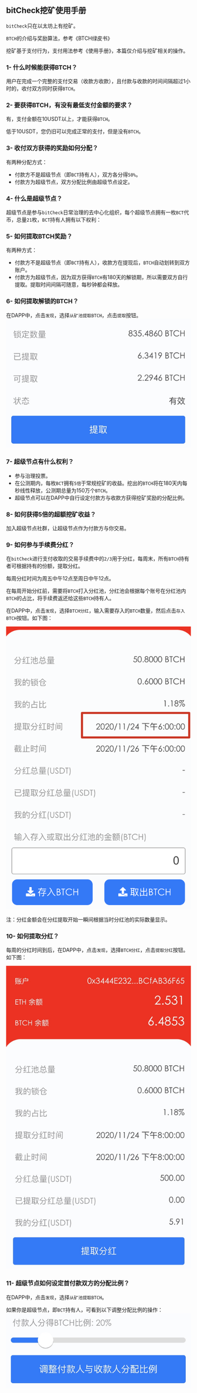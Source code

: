 ## bitCheck挖矿使用手册

`bitCheck`只在以太坊上有挖矿。

`BTCH`的介绍与奖励算法，参考《BTCH绿皮书》

挖矿基于支付行为，支付用法参考《使用手册》，本篇仅介绍与挖矿相关的操作。

### 1- 什么时候能获得BTCH？
用户在完成一个完整的支付交易（收款方收款），且付款与收款的时间间隔超过1小时的，收付双方同时获得`BTCH`。

### 2- 要获得BTCH，有没有最低支付金额的要求？
有，支付金额在10USDT以上，才能获得`BTCH`。

低于10USDT，您仍旧可以完成正常的支付，但是没有`BTCH`。

### 3- 收付双方获得的奖励如何分配？
有两种分配方式：
* 付款方不是超级节点（即`BCT`持有人），双方各分得`50%`。
* 付款方为超级节点，双方分配比例由超级节点设定。

### 4- 什么是超级节点？
超级节点是参与`bitCheck`日常治理的去中心化组织，每个超级节点拥有一枚`BCT`代币，总量`21`枚，`BCT`持有人拥有以下权利：

### 5- 如何提取BTCH奖励？
有两种方式：
* 付款方不是超级节点（即`BCT`持有人），收款方在提现后，`BTCH`自动划转到双方账户。
* 付款方为超级节点，因为双方获得`BTCH`有180天的解锁期，所以需要双方自行提取。提取时间间隔可随意，每秒钟都会释放。

### 6- 如何提取解锁的BTCH？
在DAPP中，点击`发现`，选择`从矿池提取BTCH`，点击`提取`按钮。
![如图11](https://github.com/bitcheck/documents/blob/master/%E4%B8%AD%E6%96%87/image/11.jpg?raw=true)

### 7- 超级节点有什么权利？
* 参与治理投票。
* 在公测期内，每枚`BCT`拥有`5倍`于常规挖矿的收益。挖出的`BTCH`将在180天内每秒线性释放，公测期总量为150万个`BTCH`。
* 超级节点可以在DAPP中自行设定付款方与收款方获得挖矿奖励的分配比例。

### 8- 如何获得5倍的超额挖矿收益？
加入超级节点社群，让超级节点作为付款方与你交易。

### 9- 如何参与手续费分红？
在`bitCheck`进行支付收取的交易手续费中的`2/3`用于分红，每周末，所有`BTCH`持有者可根据持有的份额，提取分红。

每周分红时间为周五中午12点至周日中午12点。

在每周开始分红前，需要将`BTCH`打入分红池，分红池会根据每个账号在分红池内`BTCH`的占比，将手续费返还给这些`BTCH`持有人。

在DAPP中，点击`发现`，选择`BTCH分红`，输入需要存入的`BTCH`数量，然后点击`存入BTCH`按钮。如下图：

![](https://github.com/bitcheck/documents/blob/master/%E4%B8%AD%E6%96%87/image/13.png?raw=true)

注：分红金额会在分红提取开始一瞬间根据当时分红池的实际数量显示。

### 10- 如何提取分红？
每周的分红时间到后，在DAPP中，点击`发现`，选择`BTCH分红`，点击`提取分红`按钮。如下图：

![](https://github.com/bitcheck/documents/blob/master/%E4%B8%AD%E6%96%87/image/14.jpg?raw=true)

### 11- 超级节点如何设定首付款双方的分配比例？
在DAPP中，点击`发现`，选择`从矿池提取BTCH`。

如果你是超级节点，即`BCT`持有人，可看到以下调整分配比例的操作：
![](https://github.com/bitcheck/documents/blob/master/%E4%B8%AD%E6%96%87/image/12.jpg?raw=true)